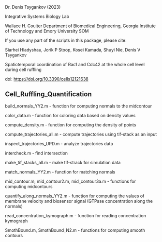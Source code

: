 
Dr. Denis Tsygankov (2023)

Integrative Systems Biology Lab

Wallace H. Coulter Department of Biomedical Engineering, Georgia Institute of Technology and Emory University SOM

If you use any part of the scripts in this package, please cite:

Siarhei Hladyshau, Jorik P Stoop, Kosei Kamada, Shuyi Nie, Denis V Tsygankov

Spatiotemporal coordination of Rac1 and Cdc42 at the whole cell level during cell ruffling

doi: https://doi.org/10.3390/cells12121638

## Cell_Ruffling_Quantification

build_normals_YY2.m - function for computing normals to the midcontour

color_data.m - function for coloring data based on density values

compute_density.m - function for computing the density of points

compute_trajectories_all.m - compute trajectories using tif-stack as an input

inspect_trajectories_UPD.m - analyze trajectories data

intercheck.m - find intersection 

make_tif_stacks_all.m - make tif-strack for simulation data

match_normals_YY2.m - function for matching normals

mid_contour.m, mid_contour2.m, mid_contour3a.m - functions for computing midcontours

quantify_along_normals_YY2.m - function for computing the values of membrane velocity and biosensor signal  (GTPase concentration along the normals)

read_concentration_kymograph.m - function for reading concentration kymograph

SmothBound.m, SmothBound_N2.m - functions for computing smooth contours
